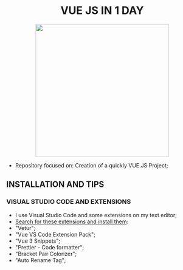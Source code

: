 <h1 align="center"><b>VUE JS IN 1 DAY</b></h1>

<p align="center">
  <img src="https://raw.githubusercontent.com/jvlessa/VUE JS in 1 day/main/media/repo_logo.png" width="350">
</p>

- Repository focused on: Creation of a quickly VUE.JS Project;
 
## INSTALLATION AND TIPS
### VISUAL STUDIO CODE AND EXTENSIONS
- I use Visual Studio Code and some extensions on my text editor;
- <u>Search for these extensions and install them</u>:
- "Vetur";
- "Vue VS Code Extension Pack";
- "Vue 3 Snippets";
- "Prettier - Code formatter";
- "Bracket Pair Colorizer";
- "Auto Rename Tag";